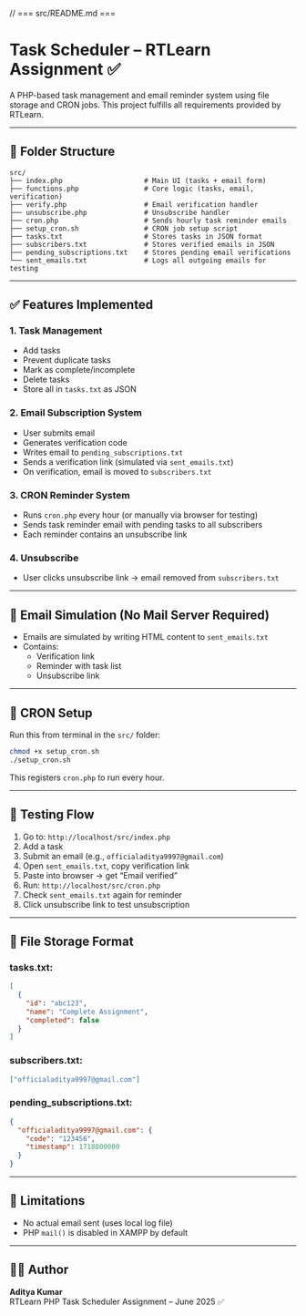 // === src/README.md ===

# Task Scheduler – RTLearn Assignment ✅

A PHP-based task management and email reminder system using file storage and CRON jobs. This project fulfills all requirements provided by RTLearn.

---

## 📁 Folder Structure

```
src/
├── index.php                    # Main UI (tasks + email form)
├── functions.php                # Core logic (tasks, email, verification)
├── verify.php                   # Email verification handler
├── unsubscribe.php              # Unsubscribe handler
├── cron.php                     # Sends hourly task reminder emails
├── setup_cron.sh                # CRON job setup script
├── tasks.txt                    # Stores tasks in JSON format
├── subscribers.txt              # Stores verified emails in JSON
├── pending_subscriptions.txt    # Stores pending email verifications
└── sent_emails.txt              # Logs all outgoing emails for testing
```

---

## ✅ Features Implemented

### 1. Task Management
- Add tasks
- Prevent duplicate tasks
- Mark as complete/incomplete
- Delete tasks
- Store all in `tasks.txt` as JSON

### 2. Email Subscription System
- User submits email
- Generates verification code
- Writes email to `pending_subscriptions.txt`
- Sends a verification link (simulated via `sent_emails.txt`)
- On verification, email is moved to `subscribers.txt`

### 3. CRON Reminder System
- Runs `cron.php` every hour (or manually via browser for testing)
- Sends task reminder email with pending tasks to all subscribers
- Each reminder contains an unsubscribe link

### 4. Unsubscribe
- User clicks unsubscribe link → email removed from `subscribers.txt`

---

## 📩 Email Simulation (No Mail Server Required)
- Emails are simulated by writing HTML content to `sent_emails.txt`
- Contains:
  - Verification link
  - Reminder with task list
  - Unsubscribe link

---

## 🔁 CRON Setup

Run this from terminal in the `src/` folder:
```bash
chmod +x setup_cron.sh
./setup_cron.sh
```
This registers `cron.php` to run every hour.

---

## 🧪 Testing Flow

1. Go to: `http://localhost/src/index.php`
2. Add a task
3. Submit an email (e.g., `officialaditya9997@gmail.com`)
4. Open `sent_emails.txt`, copy verification link
5. Paste into browser → get “Email verified”
6. Run: `http://localhost/src/cron.php`
7. Check `sent_emails.txt` again for reminder
8. Click unsubscribe link to test unsubscription

---

## 📂 File Storage Format

### tasks.txt:
```json
[
  {
    "id": "abc123",
    "name": "Complete Assignment",
    "completed": false
  }
]
```

### subscribers.txt:
```json
["officialaditya9997@gmail.com"]
```

### pending_subscriptions.txt:
```json
{
  "officialaditya9997@gmail.com": {
    "code": "123456",
    "timestamp": 1718800000
  }
}
```

---

## 🚫 Limitations
- No actual email sent (uses local log file)
- PHP `mail()` is disabled in XAMPP by default

---

## 👨‍💻 Author
**Aditya Kumar**  
RTLearn PHP Task Scheduler Assignment – June 2025 ✅
